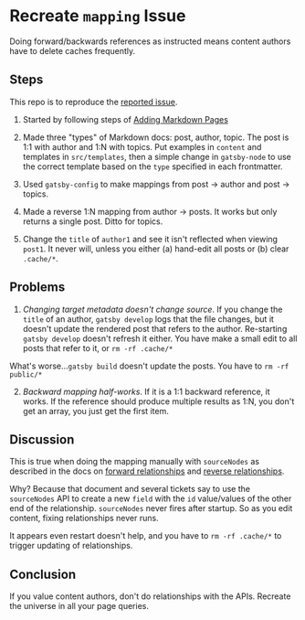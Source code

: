 # Recreate ``mapping`` Issue

Doing forward/backwards references as instructed means content authors have 
to delete caches frequently.

## Steps

This repo is to reproduce the [reported issue](https://github.com/gatsbyjs/gatsby/issues/11151).

1) Started by following steps of [Adding Markdown Pages](https://www.gatsbyjs.org/docs/adding-markdown-pages/)

2) Made three "types" of Markdown docs: post, author, topic. The post is 1:1 with author and 
1:N with topics. Put examples in `content` and templates in `src/templates`, then a simple 
change in `gatsby-node` to use the correct template based on the `type` specified in each 
frontmatter.

3) Used `gatsby-config` to make mappings from post -> author and post -> topics.

4) Made a reverse 1:N mapping from author -> posts. It works but only returns a single 
post. Ditto for topics.

5) Change the `title` of `author1` and see it isn't reflected when viewing `post1`. 
It never will, unless you either (a) hand-edit all posts or (b) clear `.cache/*`.

## Problems

1) *Changing target metadata doesn't change source*. If you change the `title` of an author, 
`gatsby develop` logs that the file changes, but it doesn't update the rendered post that 
refers to the author. Re-starting `gatsby develop` doesn't refresh it either. You have 
make a small edit to all posts that refer to it, or `rm -rf .cache/*`

What's worse...`gatsby build` doesn't update the posts. You have to 
`rm -rf public/*`

2) *Backward mapping half-works*. If it is a 1:1 backward reference, it works. If 
the reference should produce multiple results as 1:N, you don't get an array, 
you just get the first item.

## Discussion

This is true when doing the mapping manually with `sourceNodes` as described in 
the docs on [forward relationships](https://www.gatsbyjs.org/docs/create-source-plugin/#creating-the-relationship) 
and [reverse relationships](https://www.gatsbyjs.org/docs/create-source-plugin/#creating-the-reverse-relationship).

Why? Because that document and several tickets say to use the `sourceNodes` API to create a 
new `field` with the `id` value/values of the other end of the relationship. `sourceNodes` 
never fires after startup. So as you edit content, fixing relationships never runs. 

It appears even restart doesn't help, and you have to `rm -rf .cache/*` to 
trigger updating of relationships.

## Conclusion

If you value content authors, don't do relationships with the APIs. Recreate the universe 
in all your page queries.
